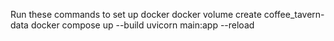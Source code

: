 Run these commands to set up docker
 docker volume create coffee_tavern-data
 docker compose up --build
 uvicorn main:app --reload

